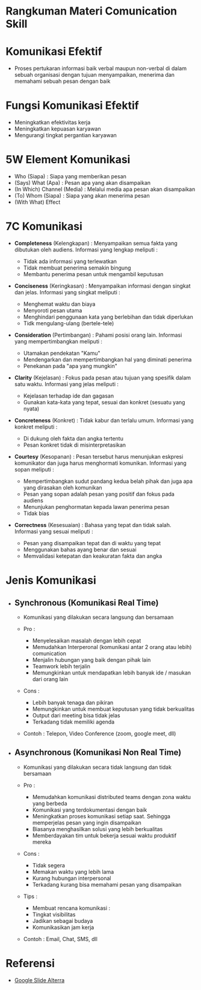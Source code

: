 # Rangkuman Materi Comunication Skill

# Komunikasi Efektif

- Proses pertukaran informasi baik verbal maupun non-verbal di dalam sebuah organisasi dengan tujuan menyampaikan, menerima dan memahami sebuah pesan dengan baik

# Fungsi Komunikasi Efektif

- Meningkatkan efektivitas kerja
- Meningkatkan kepuasan karyawan
- Mengurangi tingkat pergantian karyawan

# 5W Element Komunikasi

- Who (Siapa) : Siapa yang memberikan pesan
- (Says) What (Apa) : Pesan apa yang akan disampaikan
- (In Which) Channel (Media) : Melalui media apa pesan akan disampaikan
- (To) Whom (Siapa) : Siapa yang akan menerima pesan
- (With What) Effect

# 7C Komunikasi

- **Completeness** (Kelengkapan) : Menyampaikan semua fakta yang dibutukan oleh audiens. Informasi yang lengkap meliputi :

  - Tidak ada informasi yang terlewatkan
  - Tidak membuat penerima semakin bingung
  - Membantu penerima pesan untuk mengambil keputusan

- **Conciseness** (Keringkasan) : Menyampaikan informasi dengan singkat dan jelas. Informasi yang singkat meliputi :

  - Menghemat waktu dan biaya
  - Menyoroti pesan utama
  - Menghindari penggunaan kata yang berlebihan dan tidak diperlukan
  - Tidk mengulang-ulang (bertele-tele)

- **Consideration** (Pertimbangan) : Pahami posisi orang lain. Informasi yang mempertimbangkan meliputi :

  - Utamakan pendekatan "Kamu"
  - Mendengarkan dan mempertimbangkan hal yang diminati penerima
  - Penekanan pada "apa yang mungkin"

- **Clarity** (Kejelasan) : Fokus pada pesan atau tujuan yang spesifik dalam satu waktu. Informasi yang jelas meliputi :

  - Kejelasan terhadap ide dan gagasan
  - Gunakan kata-kata yang tepat, sesuai dan konkret (sesuatu yang nyata)

- **Concreteness** (Konkret) : Tidak kabur dan terlalu umum. Informasi yang konkret meliputi :

  - Di dukung oleh fakta dan angka tertentu
  - Pesan konkret tidak di misinterpretasikan

- **Courtesy** (Kesopanan) : Pesan tersebut harus menunjukan eskpresi komunikator dan juga harus menghormati komunikan. Informasi yang sopan meliputi :

  - Mempertimbangkan sudut pandang kedua belah pihak dan juga apa yang dirasakan oleh komunikan
  - Pesan yang sopan adalah pesan yang positif dan fokus pada audiens
  - Menunjukan penghormatan kepada lawan penerima pesan
  - Tidak bias

- **Correctness** (Kesesuaian) : Bahasa yang tepat dan tidak salah. Informasi yang sesuai meliputi :

  - Pesan yang disampaikan tepat dan di waktu yang tepat
  - Menggunakan bahas ayang benar dan sesuai
  - Memvalidasi ketepatan dan keakuratan fakta dan angka

# Jenis Komunikasi

- ## Synchronous (Komunikasi Real Time)

  - Komunikasi yang dilakukan secara langsung dan bersamaan
  - Pro :

    - Menyelesaikan masalah dengan lebih cepat
    - Memudahkan Interperonal (komunikasi antar 2 orang atau lebih) comunication
    - Menjalin hubungan yang baik dengan pihak lain
    - Teamwork lebih terjalin
    - Memungkinkan untuk mendapatkan lebih banyak ide / masukan dari orang lain

  - Cons :

    - Lebih banyak tenaga dan pikiran
    - Memungkinkan untuk membuat keputusan yang tidak berkualitas
    - Output dari meeting bisa tidak jelas
    - Terkadang tidak memiliki agenda

  - Contoh : Telepon, Video Conference (zoom, google meet, dll)

- ## Asynchronous (Komunikasi Non Real Time)

  - Komunikasi yang dilakukan secara tidak langsung dan tidak bersamaan
  - Pro :

    - Memudahkan komunikasi distributed teams dengan zona waktu yang berbeda
    - Komunikasi yang terdokumentasi dengan baik
    - Meningkatkan proses komunikasi setiap saat. Sehingga memperjelas pesan yang ingin disampaikan
    - Biasanya menghasilkan solusi yang lebih berkualitas
    - Memberdayakan tim untuk bekerja sesuai waktu produktif mereka

  - Cons :

    - Tidak segera
    - Memakan waktu yang lebih lama
    - Kurang hubungan interpersonal
    - Terkadang kurang bisa memahami pesan yang disampaikan

  - Tips :
    - Membuat rencana komunikasi :
    - Tingkat visibilitas
    - Jadikan sebagai budaya
    - Komunikasikan jam kerja
  - Contoh : Email, Chat, SMS, dll

# Referensi

- [Google Slide Alterra](https://docs.google.com/presentation/d/e/2PACX-1vT2bp2bt7IuOixqwcOmoipr-6OvxuAglWAcWc0-Gb3pautQ4C3gBkWd4jh_36IfL9pG1pRQC-LV82NI/embed?+frameborder&slide=id.g8b7cc04827_0_21)
